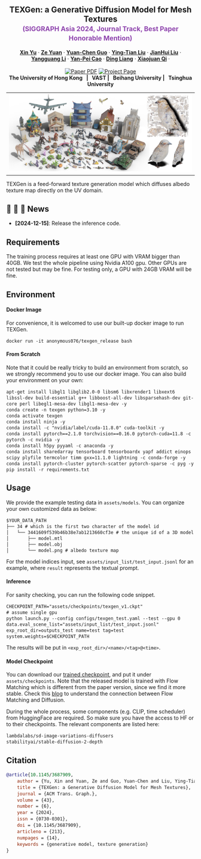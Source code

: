 <p align="center">

  <h2 align="center">TEXGen: a Generative Diffusion Model for Mesh Textures<br>
<span style="color: #8e44ad; font-size: smaller;">(SIGGRAPH Asia 2024, Journal Track, Best Paper Honorable Mention)</span>
</h2>
  <p align="center">
    <a href="https://xinyu-andy.github.io/"><strong>Xin Yu</strong></a>
    ·
    <a href="https://yuanze.me"><strong>Ze Yuan</strong></a>
    ·
    <a href="https://scholar.google.com/citations?user=b7ZJV9oAAAAJ&hl=en"><strong>Yuan-Chen Guo</strong></a>
    ·
    <a href="https://scholar.google.com/citations?user=sjFapgUAAAAJ&hl=zh-CN"><strong>Ying-Tian Liu</strong></a>
    ·
    <a href="https://sites.google.com/view/jianhuiliu/home"><strong>JianHui Liu</strong></a>
    ·
    <a href="https://scholar.google.com/citations?user=a7AMvgkAAAAJ&hl=zh-CN"><strong>Yangguang Li</strong></a>
    ·
    <a href="https://yanpei.me"><strong>Yan-Pei Cao</strong></a>
    ·
    <a href="https://scholar.google.com/citations?user=Dqjnn0gAAAAJ&hl=zh-CN"><strong>Ding Liang</strong></a>
    ·
    <a href="https://xjqi.github.io/"><strong>Xiaojuan Qi</strong></a>
    ·
    </a>
    <br>
    <br>
        <a href="https://arxiv.org/abs/2411.14740"><img src='https://img.shields.io/badge/arXiv-TEXGen-red' alt='Paper PDF'></a>
        <a href='https://cvmi-lab.github.io/TEXGen/'><img src='https://img.shields.io/badge/Project_Page-TEXGen-green' alt='Project Page'></a>
        </a>
    <br>
    <b>The University of Hong Kong &nbsp; | &nbsp;  VAST  | &nbsp;  Beihang University | &nbsp;  Tsinghua University</b>
  </p>
  <table align="center">
    <tr>
    <td>
      <img src="static/teaser.jpg">
    </td>
    </tr>
  </table>

TEXGen is a feed-forward texture generation model which diffuses albedo texture map directly on the UV domain.

## :rocket: :rocket: :rocket: **News**
- **[2024-12-15]**: Release the inference code.


## Requirements
The training process requires at least one GPU with VRAM bigger than 40GB. We test the whole pipeline using Nvidia A100 gpu. Other GPUs are not tested but may be fine. For testing only, a GPU with 24GB VRAM will be fine.

## Environment
#### Docker Image
For convenience, it is welcomed to use our built-up docker image to run TEXGen.
```shell
docker run -it anonymous076/texgen_release bash 
```

#### From Scratch
Note that it could be really tricky to build an environment from scratch, so we strongly recommend you to use our docker image. You can also build your environment on your own:
```shell
apt-get install libgl1 libglib2.0-0 libsm6 libxrender1 libxext6 libssl-dev build-essential g++ libboost-all-dev libsparsehash-dev git-core perl libegl1-mesa-dev libgl1-mesa-dev -y
conda create -n texgen python=3.10 -y
conda activate texgen
conda install ninja -y
conda install -c "nvidia/label/cuda-11.8.0" cuda-toolkit -y
conda install pytorch==2.1.0 torchvision==0.16.0 pytorch-cuda=11.8 -c pytorch -c nvidia -y
conda install h5py pyyaml -c anaconda -y
conda install sharedarray tensorboard tensorboardx yapf addict einops scipy plyfile termcolor timm gxx=11.1.0 lightning -c conda-forge -y
conda install pytorch-cluster pytorch-scatter pytorch-sparse -c pyg -y
pip install -r requirements.txt
```

## Usage
We provide the example testing data in `assets/models`. You can organize your own customized data as below:
```shell
$YOUR_DATA_PATH
├── 34 # which is the first two character of the model id
│   └── 3441609f539b46b38e7ab1213660cf3e # the unique id of a 3D model
│       ├── model.mtl
│       ├── model.obj
│       └── model.png # albedo texture map
```
For the model indices input, see `assets/input_list/test_input.jsonl` for an example, where `result` represents the textual prompt.

#### Inference
For sanity checking, you can run the following code snippet.
```shell
CHECKPOINT_PATH="assets/checkpoints/texgen_v1.ckpt"
# assume single gpu
python launch.py --config configs/texgen_test.yaml --test --gpu 0 data.eval_scene_list="assets/input_list/test_input.jsonl" exp_root_dir=outputs_test name=test tag=test system.weights=$CHECKPOINT_PATH
```
The results will be put in `<exp_root_dir>/<name>/<tag>@<time>`. 

#### Model Checkpoint
You can download our [trained checkpoint](https://huggingface.co/Andyx/TEXGen/tree/main), and put it under `assets/checkpoints`. Note that the released model is trained with Flow Matching which is different from the paper version, since we find it more stable. Check this [blog](https://diffusionflow.github.io/) to understand the connection between Flow Matching and Diffusion.

During the whole process, some components (e.g. CLIP, time scheduler) from HuggingFace are required. So make sure you have the access to HF or to their checkpoints. The relevant components are listed here:
```text
lambdalabs/sd-image-variations-diffusers
stabilityai/stable-diffusion-2-depth
```

## Citation
```bib
@article{10.1145/3687909,
    author = {Yu, Xin and Yuan, Ze and Guo, Yuan-Chen and Liu, Ying-Tian and Liu, Jianhui and Li, Yangguang and Cao, Yan-Pei and Liang, Ding and Qi, Xiaojuan},
    title = {TEXGen: a Generative Diffusion Model for Mesh Textures},
    journal = {ACM Trans. Graph.},
    volume = {43},
    number = {6},
    year = {2024},
    issn = {0730-0301},
    doi = {10.1145/3687909},
    articleno = {213},
    numpages = {14},
    keywords = {generative model, texture generation}
}
```
